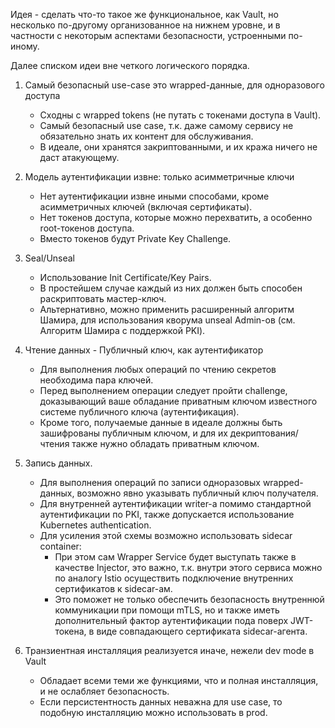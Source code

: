 Идея - сделать что-то такое же функциональное, как Vault, но несколько по-другому организованное на нижнем уровне, и в частности с некоторым аспектами безопасности, устроенными по-иному.

Далее списком идеи вне четкого логического порядка.

1. Самый безопасный use-case это wrapped-данные, для одноразового доступа

    - Сходны с wrapped tokens (не путать с токенами доступа в Vault).
    - Самый безопасный use case, т.к. даже самому сервису не обязательно знать их контент для обслуживания.
    - В идеале, они хранятся закриптованными, и их кража ничего не даст атакующему.

2. Модель аутентификации извне: только асимметричные ключи

    - Нет аутентификации извне иными способами, кроме асимметричных ключей (включая сертификаты).
    - Нет токенов доступа, которые можно перехватить, а особенно root-токенов доступа.
    - Вместо токенов будут Private Key Challenge.

3. Seal/Unseal

    - Использование Init Certificate/Key Pairs.
    - В простейшем случае каждый из них должен быть способен раскриптовать мастер-ключ.
    - Альтернативно, можно применить расширенный алгоритм Шамира, для использования кворума unseal Admin-ов (см. Алгоритм Шамира с поддержкой PKI).

4. Чтение данных - Публичный ключ, как аутентификатор

    - Для выполнения любых операций по чтению секретов необходима пара ключей.
    - Перед выполнением операции следует пройти challenge, доказывающий ваше обладание приватным ключом известного системе публичного ключа (аутентификация).
    - Кроме того, получаемые данные в идеале должны быть зашифрованы публичным ключом, и для их декриптования/чтения также нужно обладать приватным ключом.

5. Запись данных.

    - Для выполнения операций по записи одноразовых wrapped-данных, возможно явно указывать публичный ключ получателя.
    - Для внутренней аутентификации writer-а помимо стандартной аутентификации по PKI, также допускается использование Kubernetes authentication.
    - Для усиления этой схемы возможно использовать sidecar container:
      - При этом сам Wrapper Service будет выступать также в качестве Injector, это важно, т.к. внутри этого сервиса можно по аналогу Istio осуществить подключение внутренних сертификатов к sidecar-ам.
      - Это поможет не только обеспечить безопасность внутреннюй коммуникации при помощи mTLS, но и также иметь дополнительный фактор аутентификации пода поверх JWT-токена, в виде совпадающего сертификата sidecar-агента.

6. Транзиентная инсталляция реализуется иначе, нежели dev mode в Vault

    - Обладает всеми теми же функциями, что и полная инсталляция, и не ослабляет безопасность.
    - Если персистентность данных неважна для use case, то подобную инсталляцию можно использовать в prod.
